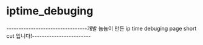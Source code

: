 # iptime_debuging
---------------------------------개발 늅늅이 만든 ip time debuging page short cut 입니다!------------------------